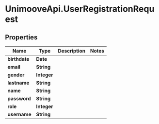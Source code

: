 # UnimooveApi.UserRegistrationRequest

## Properties
Name | Type | Description | Notes
------------ | ------------- | ------------- | -------------
**birthdate** | **Date** |  | 
**email** | **String** |  | 
**gender** | **Integer** |  | 
**lastname** | **String** |  | 
**name** | **String** |  | 
**password** | **String** |  | 
**role** | **Integer** |  | 
**username** | **String** |  | 



